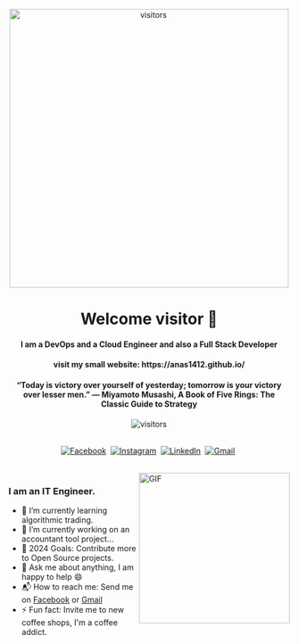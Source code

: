 <p align="center">
    <img align="center" alt="visitors" src="https://i.imgur.com/9FUjNzR.gif" width="500"/>
</p>

<p>
  <h1 align="center"><b>Welcome visitor 🌻</b></h1>
</p>
<h4 align="center"><b>I am a DevOps and a Cloud Engineer and also a Full Stack Developer</b></h4>
<h4 align="center">visit my small website: https://anas1412.github.io/</h4>
<p>
  <h4 align="center"><b>“Today is victory over yourself of yesterday; tomorrow is your victory over lesser men.”
― Miyamoto Musashi, A Book of Five Rings: The Classic Guide to Strategy</b></h4>
</p>

<p align="center">
    <img align="center" alt="visitors" src="https://gpvc.arturio.dev/anas1412" />
</p>

<p align="center">
<br>
<a href="https://www.facebook.com/anas.bassoumi.52"><img src="https://img.shields.io/badge/facebook-%231877F2.svg?&style=for-the-badge&logo=facebook&logoColor=white" alt="Facebook" /></a>&nbsp;
<a href="https://www.instagram.com/anascoffeereviews/"><img src="https://img.shields.io/badge/instagram-%23E4405F.svg?&style=for-the-badge&logo=instagram&logoColor=white" alt="Instagram" /></a>&nbsp;
<a href="https://tn.linkedin.com/in/anas-bassoumi-94b36918b"><img src="https://img.shields.io/badge/linkedin-%230077B5.svg?&style=for-the-badge&logo=linkedin&logoColor=white" alt="LinkedIn" /></a>&nbsp;
<a href="https://mail.google.com/mail/?view=cm&fs=1&to=anasbassoumi@gmail.com"><img src="https://img.shields.io/badge/gmail-%23D14836.svg?&style=for-the-badge&logo=gmail&logoColor=white" alt="Gmail"/></a>&nbsp;
<!--<a href="https://kkvanonymous.github.io/"><img alt="Website" src="https://img.shields.io/website?style=for-the-badge&up_message=portfolio&url=https%3A%2F%2Fkkvanonymous.github.io%2F"></a>-->
</p>

<br>

<img align="right" height="270px" alt="GIF" src="https://static.myfigurecollection.net/upload/pictures/2021/04/05/2680435.gif" />

### I am an IT Engineer.

<!--- 🧗 Co-Founder of [Cyberia Institute](https://cyberia.institute/). -->
- 🌱 I’m currently learning algorithmic trading.
- 🔭 I’m currently working on an accountant tool project... 
- 🥅 2024 Goals: Contribute more to Open Source projects.
- 💬 Ask me about anything, I am happy to help :smile:
- 📬 How to reach me: Send me on [Facebook](https://www.facebook.com/anas.bassoumi.52) or [Gmail](https://mail.google.com/mail/?view=cm&fs=1&to=anasbassoumi@gmail.com) 
- ⚡ Fun fact: Invite me to new coffee shops, I'm a coffee addict.



